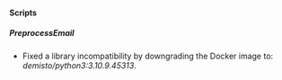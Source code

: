 
#### Scripts

##### PreprocessEmail

- Fixed a library incompatibility by downgrading the Docker image to: *demisto/python3:3.10.9.45313*.
